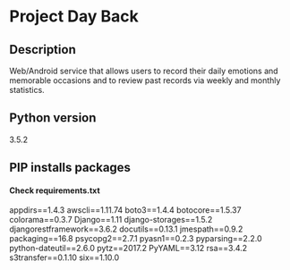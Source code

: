 # Project Day Back

## Description
Web/Android service that allows users to record their daily emotions and memorable occasions and to review past records via weekly and monthly statistics.

## Python version
3.5.2

## PIP installs packages
#### Check requirements.txt
appdirs==1.4.3
awscli==1.11.74
boto3==1.4.4
botocore==1.5.37
colorama==0.3.7
Django==1.11
django-storages==1.5.2
djangorestframework==3.6.2
docutils==0.13.1
jmespath==0.9.2
packaging==16.8
psycopg2==2.7.1
pyasn1==0.2.3
pyparsing==2.2.0
python-dateutil==2.6.0
pytz==2017.2
PyYAML==3.12
rsa==3.4.2
s3transfer==0.1.10
six==1.10.0
